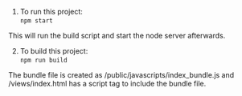 1. To run this project:  
`npm start`

This will run the build script and start the node server afterwards.  

2. To build this project:  
`npm run build`

The bundle file is created as /public/javascripts/index_bundle.js and /views/index.html has a script tag to include the bundle file.
